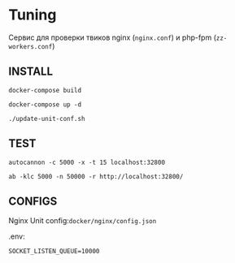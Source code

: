 # Tuning

Сервис для проверки твиков nginx (`nginx.conf`) и php-fpm (`zz-workers.conf`)

## INSTALL
    
    docker-compose build
    
    docker-compose up -d
    
    ./update-unit-conf.sh
    
## TEST

    autocannon -c 5000 -x -t 15 localhost:32800

    ab -klc 5000 -n 50000 -r http://localhost:32800/
    
    
## CONFIGS

Nginx Unit config:`docker/nginx/config.json`

.env:
    
    SOCKET_LISTEN_QUEUE=10000